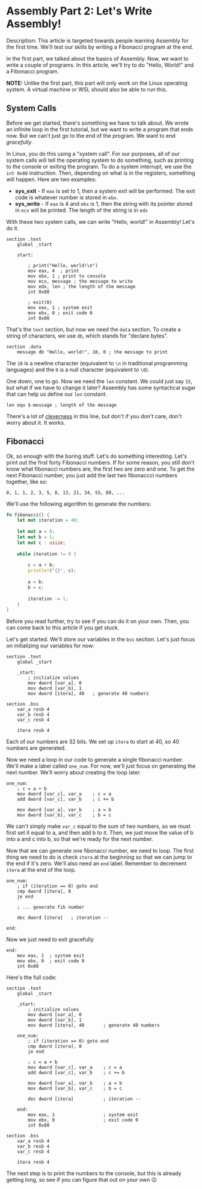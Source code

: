 # Assembly Part 2: Let's Write Assembly!

Description: This article is targeted towards people learning Assembly for the first time. We'll test our skills by writing a Fibonacci program at the end.

In the first part, we talked about the basics of Assembly. Now, we want to write a couple of programs. In this article, we'll try to do "Hello, World!" and a Fibonacci program.

**NOTE:** Unlike the first part, this part will only work on the Linux operating system. A virtual machine or WSL should also be able to run this.

## System Calls

Before we get started, there's something we have to talk about. We wrote an infinite loop in the first tutorial, but we want to write a program that ends now. But we can't just go to the end of the program. We want to end *gracefully*.

In Linux, you do this using a "system call". For our purposes, all of our system calls will tell the operating system to do something, such as printing to the console or exiting the program. To do a system interrupt, we use the `int 0x80` instruction. Then, depending on what is in the registers, something will happen. Here are two examples:

* **sys_exit** - If `eax` is set to 1, then a system exit will be performed. The exit code is whatever number is stored in `ebx`.
* **sys_write** - If `eax` is 4 and `ebx` is 1, then the string with its pointer stored in `ecx` will be printed. The length of the string is in `edx`

With these two system calls, we can write "Hello, world!" in Assembly! Let's do it.

```assembly
section .text
	global _start
	
	start:

		; print("Hello, world!\n")
		mov eax, 4	; print
		mov ebx, 1 ; print to console
		mov ecx, message ; the message to write
		mov edx, len ; the length of the message
		int 0x80
		
		; exit(0)
		mov eax, 1 ; system exit
		mov ebx, 0 ; exit code 0
		int 0x80
```

That's the `text` section, but now we need the `data` section. To create a string of characters, we use `db`, which stands for "declare bytes".

```assembly
section .data
	message db "Hello, world!", 10, 0 ; the message to print
```

The `10` is a newline character (equivalent to `\n` in traditional programming languages) and the `0` is a null character (equivalent to `\0`).

One down, one to go. Now we need the `len` constant. We could just say `15`, but what if we have to change it later? Assembly has some syntactical sugar that can help us define our `len` constant.

```assembly
len equ $-message ; length of the message
```

There's a lot of [cleverness](https://stackoverflow.com/a/20411716/12195838) in this line, but don't if you don't care, don't worry about it. It works.

## Fibonacci

Ok, so enough with the boring stuff. Let's do something interesting. Let's print out the first forty Fibonacci numbers. If for some reason, you still don't know what fibonacci numbers are, the first two are zero and one. To get the next Fibonacci number, you just add the last two fibonaccci numbers together, like so:

`0, 1, 1, 2, 3, 5, 8, 13, 21, 34, 55, 89, ...`

We'll use the following algorithm to generate the numbers:

```rust
fn fibonacci() {
    let mut iteration = 40;
    
    let mut a = 0;
    let mut b = 1;
    let mut c : usize;
    
    while iteration != 0 {
        
        c = a + b;
        println!("{}", c);
        
        a = b;
        b = c;
        
        iteration -= 1;
    }
}
```

Before you read further, try to see if you can do it on your own. Then, you can come back to this article if you get stuck.

Let's get started. We'll store our variables in the `bss` section. Let's just focus on initializing our variables for now:

```assembly
section .text
	global _start
	
	_start:
		; initialize values
		mov dword [var_a], 0
		mov dword [var_b], 1
		mov dword [itera], 40	; generate 40 numbers
		
section .bss
	var_a resb 4
	var_b resb 4
	var_c resb 4
	
	itera resb 4
```

Each of our numbers are 32 bits. We set up `itera` to start at 40, so 40 numbers are generated.

Now we need a loop in our code to generate a single fibonacci number. We'll make a label called `one_num`. For now, we'll just focus on generating the next number. We'll worry about creating the loop later.

```assembly
one_num:
	; c = a + b
	mov dword [var_c], var_a	; c = a
	add dword [var_c], var_b	; c += b
	
	mov dword [var_a], var_b	; a = b
	mov dword [var_b], var_c	; b = c
```

We can't simply make `var_c` equal to the sum of two numbers, so we must first set it equal to a, and then add b to it. Then, we just move the value of b into a and c into b, so that we're ready for the next number.

Now that we can generate one fibonacci number, we need to loop. The first thing we need to do is check `itera` at the beginning so that we can jump to the end if it's zero. We'll also need an `end` label. Remember to decrement `itera` at the end of the loop.

```assembly
one_num:
	; if (iteration == 0) goto end
	cmp dword [itera], 0
	je end
	
	; ... generate fib number
	
	dec dword [itera]	; iteration --

end:
```

Now we just need to exit gracefully

```assembly
end:
	mov eax, 1	; system exit
	mov ebx, 0	; exit code 0
	int 0x80
```

Here's the full code:

```assembly
section .text
	global _start
	
	_start:
		; initialize values
		mov dword [var_a], 0
		mov dword [var_b], 1
		mov dword [itera], 40		; generate 40 numbers
	
	one_num:
		; if (iteration == 0) goto end
		cmp dword [itera], 0
		je end
	
		; c = a + b
		mov dword [var_c], var_a	; c = a
		add dword [var_c], var_b	; c += b
	
		mov dword [var_a], var_b	; a = b
		mov dword [var_b], var_c	; b = c
	
		dec dword [itera]			; iteration --

	end:
		mov eax, 1					; system exit
		mov ebx, 0					; exit code 0
		int 0x80
		
section .bss
	var_a resb 4
	var_b resb 4
	var_c resb 4
	
	itera resb 4
```

The next step is to print the numbers to the console, but this is already getting long, so see if you can figure that out on your own :wink: